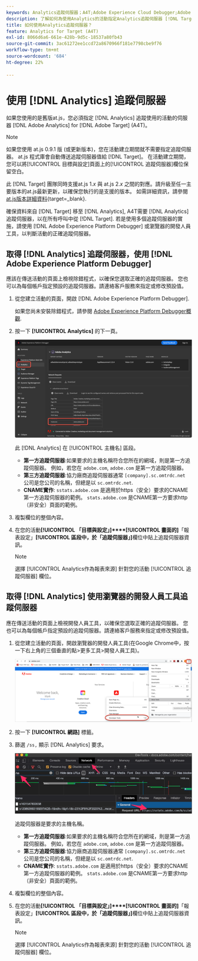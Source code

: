 ```yaml
---
keywords: Analytics追蹤伺服器；A4T;Adobe Experience Cloud Debugger;Adobe Experience Platform Debugger；報表來源；開發人員工具
description: 了解如何為使用Analytics的活動指定Analytics追蹤伺服器 [!DNL Target] (A4T)。
title: 如何使用Analytics追蹤伺服器？
feature: Analytics for Target (A4T)
exl-id: 8066d6a6-661e-428b-9d5c-18537a80fb43
source-git-commit: 3ac61272ee1ccd72a8670966f181e7798cbe9f76
workflow-type: tm+mt
source-wordcount: '684'
ht-degree: 22%

---
```


# 使用 [!DNL Analytics] 追蹤伺服器

如果您使用的是舊版at.js，您必須指定 [!DNL Analytics] 追蹤使用的活動的伺服器 [!DNL Adobe Analytics] for [!DNL Adobe Target] (A4T)。

>[!NOTE]
>
>如果您使用 at.js 0.9.1 版 (或更新版本)，您在活動建立期間就不需要指定追蹤伺服器。 at.js 程式庫會自動傳送追蹤伺服器值給 [!DNL Target]。 在活動建立期間，您可以將[!UICONTROL 目標與設定]頁面上的[!UICONTROL 追蹤伺服器]欄位保留空白。
>
>此 [!DNL Target] 團隊同時支援at.js 1.*x* 與 at.js 2.*x* 之間的對應。請升級至任一主要版本的at.js最新更新，以確保您執行的是支援的版本。 如需詳細資訊，請參閱 [at.js版本詳細資料](https://developer.adobe.com/target/implement/client-side/atjs/target-atjs-versions/){target=_blank}.

確保資料來自 [!DNL Target] 移至 [!DNL Analytics], A4T需要 [!DNL Analytics] 追蹤伺服器，以在所有呼叫中從 [!DNL Target]. 若是使用多個追蹤伺服器的實施，請使用 [!DNL Adobe Experience Platform Debugger] 或瀏覽器的開發人員工具，以判斷活動的正確追蹤伺服器。

## 取得 [!DNL Analytics] 追蹤伺服器，使用 [!DNL Adobe Experience Platform Debugger]

應該在傳送活動的頁面上檢視除錯程式，以確保您選取正確的追蹤伺服器。 您也可以為每個帳戶指定預設的追蹤伺服器。請連絡客戶服務來指定或修改預設值。

1. 從您建立活動的頁面，開啟 [!DNL Adobe Experience Platform Debugger].

   如果您尚未安裝除錯程式，請參閱 [Adobe Experience Platform Debugger概觀](https://experienceleague.adobe.com/docs/platform-learn/data-collection/debugger/overview.html).

1. 按一下 **[!UICONTROL Analytics]** 的下一頁。

   ![Screen_DebuggerTrackServ影像](assets/Screen_DebuggerTrackServ.png)

   此 [!DNL Analytics] 在 [!UICONTROL 主機名] 區段。

   * **第一方追蹤伺服器**:如果要求的主機名稱符合您所在的網域，則是第一方追蹤伺服器。 例如，若您在 `adobe.com`, `adobe.com` 是第一方追蹤伺服器。
   * **第三方追蹤伺服器**:協力廠商追蹤伺服器通常 `[company].sc.omtrdc.net` 公司是您公司的名稱，但總是以 `sc.omtrdc.net`.
   * **CNAME實作**: `sstats.adobe.com` 是適用於https（安全）要求的CNAME第一方追蹤伺服器的範例。 `stats.adobe.com` 是CNAME第一方要求http（非安全）頁面的範例。

1. 複製欄位的整個內容。

1. 在您的活動&#x200B;**[!UICONTROL 「目標與設定」]****[!UICONTROL 畫面的]**「報表設定」**[!UICONTROL 區段中，於「追蹤伺服器」]**&#x200B;欄位中貼上追蹤伺服器資訊。

   >[!NOTE]
   >
   >選擇 [!UICONTROL Analytics作為報表來源] 針對您的活動 [!UICONTROL 追蹤伺服器] 欄位。

## 取得 [!DNL Analytics] 使用瀏覽器的開發人員工具追蹤伺服器

應在傳送活動的頁面上檢視開發人員工具，以確保您選取正確的追蹤伺服器。 您也可以為每個帳戶指定預設的追蹤伺服器。請連絡客戶服務來指定或修改預設值。

1. 從您建立活動的頁面，開啟瀏覽器的開發人員工具(在Google Chrome中，按一下右上角的三個垂直的點>更多工具>開發人員工具)。

   ![Chrome開發人員工具](/help/main/c-integrating-target-with-mac/a4t/assets/chrome-dev-tools.png)

1. 按一下 **[!UICONTROL 網路]** 標籤。

1. 篩選 `/ss,` 顯示 [!DNL Analytics] 要求。

   ![具有/ss搜尋的Chrome開發人員工具](/help/main/c-integrating-target-with-mac/a4t/assets/chrome-search.png)

   追蹤伺服器是要求的主機名稱。

   * **第一方追蹤伺服器**:如果要求的主機名稱符合您所在的網域，則是第一方追蹤伺服器。 例如，若您在 `adobe.com`, `adobe.com` 是第一方追蹤伺服器。
   * **第三方追蹤伺服器**:協力廠商追蹤伺服器通常 `[company].sc.omtrdc.net` 公司是您公司的名稱，但總是以 `sc.omtrdc.net`.
   * **CNAME實作**: `sstats.adobe.com` 是適用於https（安全）要求的CNAME第一方追蹤伺服器的範例。 `stats.adobe.com` 是CNAME第一方要求http（非安全）頁面的範例。

1. 複製欄位的整個內容。

1. 在您的活動&#x200B;**[!UICONTROL 「目標與設定」]****[!UICONTROL 畫面的]**「報表設定」**[!UICONTROL 區段中，於「追蹤伺服器」]**&#x200B;欄位中貼上追蹤伺服器資訊。

   >[!NOTE]
   >
   >選擇 [!UICONTROL Analytics作為報表來源] 針對您的活動 [!UICONTROL 追蹤伺服器] 欄位。
